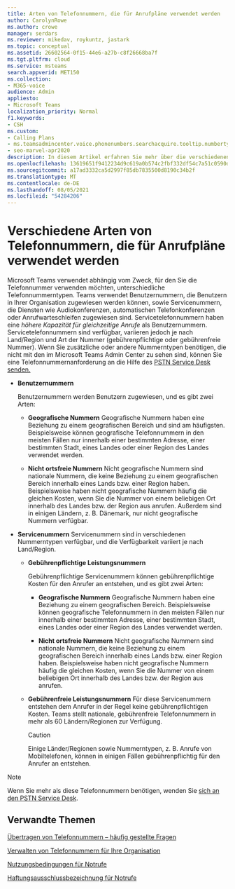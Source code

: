 ```yaml
---
title: Arten von Telefonnummern, die für Anrufpläne verwendet werden
author: CarolynRowe
ms.author: crowe
manager: serdars
ms.reviewer: mikedav, roykuntz, jastark
ms.topic: conceptual
ms.assetid: 26602564-0f15-44e6-a27b-c8f26668ba7f
ms.tgt.pltfrm: cloud
ms.service: msteams
search.appverid: MET150
ms.collection:
- M365-voice
audience: Admin
appliesto:
- Microsoft Teams
localization_priority: Normal
f1.keywords:
- CSH
ms.custom:
- Calling Plans
- ms.teamsadmincenter.voice.phonenumbers.searchacquire.tooltip.numbertype
- seo-marvel-apr2020
description: In diesem Artikel erfahren Sie mehr über die verschiedenen Telefonnummerntypen, Microsoft Teams Anrufpläne verwendet werden.
ms.openlocfilehash: 13619651f9412234d9c619a0b574c2fbf332df54c7a51c0590d99aca7d91b923
ms.sourcegitcommit: a17ad3332ca5d2997f85db7835500d8190c34b2f
ms.translationtype: MT
ms.contentlocale: de-DE
ms.lasthandoff: 08/05/2021
ms.locfileid: "54284206"
---
```

# <a name="different-kinds-of-phone-numbers-used-for-calling-plans"></a>Verschiedene Arten von Telefonnummern, die für Anrufpläne verwendet werden

Microsoft Teams verwendet abhängig vom Zweck, für den Sie die Telefonnummer verwenden möchten, unterschiedliche Telefonnummerntypen. Teams verwendet Benutzernummern, die Benutzern in Ihrer Organisation zugewiesen  werden können, sowie Servicenummern, die Diensten wie Audiokonferenzen, automatischen Telefonkonferenzen oder Anrufwarteschleifen zugewiesen sind.  Servicetelefonnummern haben eine *höhere Kapazität für gleichzeitige Anrufe*  als Benutzernummern. Servicetelefonnummern sind verfügbar, variieren jedoch je nach Land/Region und Art der Nummer (gebührenpflichtige oder gebührenfreie Nummer). Wenn Sie zusätzliche oder andere Nummerntypen benötigen, die nicht mit den im Microsoft Teams Admin Center zu sehen sind, können Sie eine Telefonnummernanforderung an die Hilfe des [PSTN Service Desk senden.](manage-phone-numbers-for-your-organization/contact-pstn-service-desk.md)
  
- **Benutzernummern**
    
    Benutzernummern werden Benutzern zugewiesen, und es gibt zwei Arten:
    
  - **Geografische Nummern** Geografische Nummern haben eine Beziehung zu einem geografischen Bereich und sind am häufigsten. Beispielsweise können geografische Telefonnummern in den meisten Fällen nur innerhalb einer bestimmten Adresse, einer bestimmten Stadt, eines Landes oder einer Region des Landes verwendet werden.
    
  - **Nicht ortsfreie Nummern** Nicht geografische Nummern sind nationale Nummern, die keine Beziehung zu einem geografischen Bereich innerhalb eines Lands bzw. einer Region haben. Beispielsweise haben nicht geografische Nummern häufig die gleichen Kosten, wenn Sie die Nummer von einem beliebigen Ort innerhalb des Landes bzw. der Region aus anrufen. Außerdem sind in einigen Ländern, z. B. Dänemark, nur nicht geografische Nummern verfügbar.
    
- **Servicenummern** Servicenummern sind in verschiedenen Nummerntypen verfügbar, und die Verfügbarkeit variiert je nach Land/Region.
    
  - **Gebührenpflichtige Leistungsnummern**
    
    Gebührenpflichtige Servicenummern können gebührenpflichtige Kosten für den Anrufer an entstehen, und es gibt zwei Arten:
    
      - **Geografische Nummern** Geografische Nummern haben eine Beziehung zu einem geografischen Bereich. Beispielsweise können geografische Telefonnummern in den meisten Fällen nur innerhalb einer bestimmten Adresse, einer bestimmten Stadt, eines Landes oder einer Region des Landes verwendet werden.
        
      - **Nicht ortsfreie Nummern** Nicht geografische Nummern sind nationale Nummern, die keine Beziehung zu einem geografischen Bereich innerhalb eines Lands bzw. einer Region haben. Beispielsweise haben nicht geografische Nummern häufig die gleichen Kosten, wenn Sie die Nummer von einem beliebigen Ort innerhalb des Landes bzw. der Region aus anrufen.
   
  - **Gebührenfreie Leistungsnummern** Für diese Servicenummern entstehen dem Anrufer in der Regel keine gebührenpflichtigen Kosten. Teams stellt nationale, gebührenfreie Telefonnummern in mehr als 60 Ländern/Regionen zur Verfügung.
    
    > [!CAUTION]
    > Einige Länder/Regionen sowie Nummerntypen, z. B. Anrufe von Mobiltelefonen, können in einigen Fällen gebührenpflichtig für den Anrufer an entstehen. 
  
> [!NOTE]
> Wenn Sie mehr als diese Telefonnummern benötigen, wenden Sie [sich an den PSTN Service Desk](manage-phone-numbers-for-your-organization/contact-pstn-service-desk.md).

## <a name="related-topics"></a>Verwandte Themen

[Übertragen von Telefonnummern – häufig gestellte Fragen](./phone-number-calling-plans/port-order-overview.md)

[Verwalten von Telefonnummern für Ihre Organisation](manage-phone-numbers-for-your-organization/manage-phone-numbers-for-your-organization.md)

[Nutzungsbedingungen für Notrufe](emergency-calling-terms-and-conditions.md)

[Haftungsausschlussbezeichnung für Notrufe](https://github.com/MicrosoftDocs/OfficeDocs-SkypeForBusiness/blob/live/Teams/downloads/emergency-calling/emergency-calling-label-(en-us)-(v.1.0).zip?raw=true)